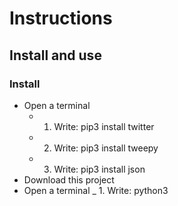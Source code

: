 # Instructions
## Install and use
### Install
- Open a terminal
  - 1. Write: pip3 install twitter
  - 2. Write: pip3 install tweepy
  - 3. Write: pip3 install json
- Download this project
- Open a terminal
  _ 1. Write: python3
